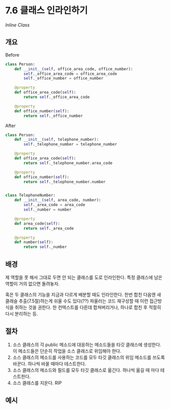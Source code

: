 # 7.6 클래스 인라인하기

_Inline Class_

## 개요

Before

```python
class Person:
    def __init__(self, office_area_code, office_number):
        self._office_area_code = office_area_code
        self._office_number = office_number

    @property
    def office_area_code(self):
        return self._office_area_code

    @property
    def office_number(self):
        return self._office_number
```

After

```python
class Person:
    def __init__(self, telephone_number):
        self._telephone_number = telephone_number

    @property
    def office_area_code(self):
        return self._telephone_number.area_code

    @property
    def office_number(self):
        return self._telephone_number.number


class TelephoneNumber:
    def __init__(self, area_code, number):
        self._area_code = area_code
        self._number = number

    @property
    def area_code(self):
        return self._area_code

    @property
    def number(self):
        return self._number
```

## 배경

제 역할을 못 해서 그대로 두면 안 되는 클래스를 도로 인라인한다. 특정 클래스에 남은 역할이 거의 없으면 돌려놓자.

혹은 두 클래스의 기능을 지금과 다르게 배분할 때도 인라인한다. 한번 합친 다음엔 새 클래슬 추출(7.5절)하는게 쉬울 수도 있다(??)
파울러는 코드 재구성할 때 이런 접근방식을 취하는 것을 권한다. 한 컨텍스트를 다른데 합쳐버리거나, 하나로 합친 후 적절히 다시 분리하는 등.

## 절차

1. 소스 클래스의 각 public 메소드에 대응하는 메소드들을 타깃 클래스에 생성한다. 이 메소드들은 단순히 작업을 소스 클래스로 위임해야 한다.
2. 소스 클래스의 메소드를 사용하는 코드를 모두 타깃 클래스의 위임 메소드를 쓰도록 바꾼다. 하나씩 바꿀 때마다 테스트한다.
3. 소스 클래스의 메소드와 필드를 모두 타깃 클래스로 옮긴다. 하나씩 옮길 때 마다 테스트한다.
4. 소스 클래스를 지운다. RIP

## 예시

